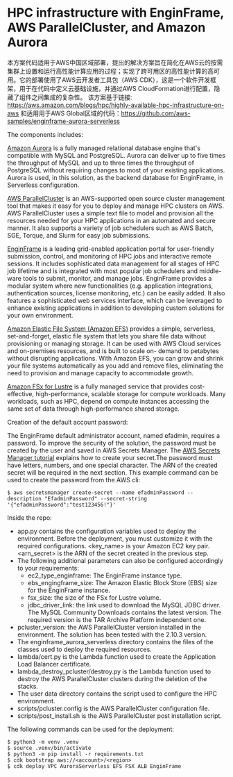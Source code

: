 # HPC infrastructure with EnginFrame, AWS ParallelCluster, and Amazon Aurora

本方案代码适用于AWS中国区域部署，提出的解决方案旨在简化在AWS云的按需集群上设置和运行高性能计算应用的过程；实现了跨可用区的高性能计算的高可用。它的部署使用了AWS云开发者工具包（AWS CDK），这是一个软件开发框架，用于在代码中定义云基础设施，并通过AWS CloudFormation进行配置，隐藏了组件之间集成的复杂性。
该方案基于链接: https://aws.amazon.com/blogs/hpc/highly-available-hpc-infrastructure-on-aws
和适用用于AWS Global区域的代码：https://github.com/aws-samples/enginframe-aurora-serverless


The components includes:

[Amazon Aurora](https://docs.aws.amazon.com/AmazonRDS/latest/AuroraUserGuide/CHAP_AuroraOverview.html) is a fully managed relational database engine that's compatible with MySQL and PostgreSQL. Aurora can deliver up to five times the throughput of MySQL and up to three times the throughput of PostgreSQL without requiring changes to most of your existing applications. Aurora is used, in this solution, as the backend database for EnginFrame, in Serverless configuration.

[AWS ParallelCluster](https://docs.aws.amazon.com/parallelcluster) is an AWS-supported open source cluster management tool that makes it easy for you to deploy and manage HPC clusters on AWS. AWS ParallelCluster uses a simple text file to model and provision all the resources needed for your HPC applications in an automated and secure manner. It also supports a variety of job schedulers such as AWS Batch, SGE, Torque, and Slurm for easy job submissions.

[EnginFrame](https://download.enginframe.com) is a leading grid-enabled application portal for user-friendly submission, control, and monitoring of HPC jobs and interactive remote sessions. It includes sophisticated data management for all stages of HPC job lifetime and is integrated with most popular job schedulers and middle-ware tools to submit, monitor, and manage jobs. EnginFrame provides a modular system where new functionalities (e.g. application integrations, authentication sources, license monitoring, etc.) can be easily added. It also features a sophisticated web services interface, which can be leveraged to enhance existing applications in addition to developing custom solutions for your own environment.

[Amazon Elastic File System (Amazon EFS)](https://aws.amazon.com/efs) provides a simple, serverless, set-and-forget, elastic file system that lets you share file data without provisioning or managing storage. It can be used with AWS Cloud services and on-premises resources, and is built to scale on- demand to petabytes without disrupting applications. With Amazon EFS, you can grow and shrink your file systems automatically as you add and remove files, eliminating the need to provision and manage capacity to accommodate growth.

[Amazon FSx for Lustre](https://aws.amazon.com/fsx/lustre) is a fully managed service that provides cost-effective, high-performance, scalable storage for compute workloads. Many workloads, such as HPC, depend on compute instances accessing the same set of data through high-performance shared storage.

Creation of the default account password:

The EnginFrame default administrator account, named efadmin, requires a password. To improve the security of the solution, the password must be created by the user and saved in AWS Secrets Manager. The [AWS Secrets Manager tutorial](https://docs.aws.amazon.com/secretsmanager/latest/userguide/tutorials_basic.html) explains how to create your secret.The password must have letters, numbers, and one special character. The ARN of the created secret will be required in the next section.
This example command can be used to create the password from the AWS cli:
```
$ aws secretsmanager create-secret --name efadminPassword --description "EfadminPassword" --secret-string '{"efadminPassword":"test123456!"}' 
```

Inside the repo:

-	app.py contains the configuration variables used to deploy the environment. Before the deployment, you must customize it with the required configurations. <key_name> is your Amazon EC2 key pair. <arn_secret> is the ARN of the secret created in the previous step. 
-	The following additional parameters can also be configured accordingly to your requirements:
    -	ec2_type_enginframe: The EnginFrame instance type.
    -	ebs_engingframe_size: The Amazon Elastic Block Store (EBS) size for the EnginFrame instance.
    -	fsx_size: the size of the FSx for Lustre volume.
    -	jdbc_driver_link: the link used to download the MySQL JDBC driver. The MySQL Community Downloads contains the latest version. The required version is the TAR Archive Platform independent one.
-	pcluster_version: the AWS ParallelCluster version installed in the environment. The solution has been tested with the 2.10.3 version.
-	The enginframe_aurora_serverless directory contains the files of the classes used to deploy the required resources.
-	lambda/cert.py is the Lambda function used to create the Application Load Balancer certificate.
-	lambda_destroy_pcluster/destroy.py is the Lambda function used to destroy the AWS ParallelCluster clusters during the deletion of the stacks.
-	The user data directory contains the script used to configure the HPC environment.
-	scripts/pcluster.config is the AWS ParallelCluster configuration file.
-	scripts/post_install.sh is the AWS ParallelCluster post installation script.

The following commands can be used for the deployment:

```
$ python3 -m venv .venv
$ source .venv/bin/activate
$ python3 -m pip install -r requirements.txt
$ cdk bootstrap aws://<account>/<region>
$ cdk deploy VPC AuroraServerless EFS FSX ALB EnginFrame
```
